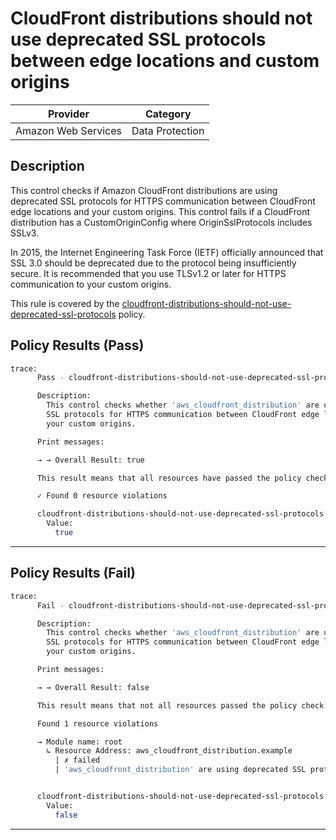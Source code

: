 # CloudFront distributions should not use deprecated SSL protocols between edge locations and custom origins

| Provider            | Category        |
|---------------------|-----------------|
| Amazon Web Services | Data Protection |

## Description

This control checks if Amazon CloudFront distributions are using deprecated SSL protocols for HTTPS communication between CloudFront edge locations and your custom origins. This control fails if a CloudFront distribution has a CustomOriginConfig where OriginSslProtocols includes SSLv3.

In 2015, the Internet Engineering Task Force (IETF) officially announced that SSL 3.0 should be deprecated due to the protocol being insufficiently secure. It is recommended that you use TLSv1.2 or later for HTTPS communication to your custom origins.

This rule is covered by the [cloudfront-distributions-should-not-use-deprecated-ssl-protocols](../../policies/cloudfront/cloudfront-distributions-should-not-use-deprecated-ssl-protocols.sentinel) policy.

## Policy Results (Pass)
```bash
trace:
      Pass - cloudfront-distributions-should-not-use-deprecated-ssl-protocols.sentinel

      Description:
        This control checks whether 'aws_cloudfront_distribution' are using deprecated
        SSL protocols for HTTPS communication between CloudFront edge locations and
        your custom origins.

      Print messages:

      → → Overall Result: true

      This result means that all resources have passed the policy check for the policy cloudfront-distributions-should-not-use-deprecated-ssl-protocols.

      ✓ Found 0 resource violations

      cloudfront-distributions-should-not-use-deprecated-ssl-protocols.sentinel:51:1 - Rule "main"
        Value:
          true
```

---

## Policy Results (Fail)
```bash
trace:
      Fail - cloudfront-distributions-should-not-use-deprecated-ssl-protocols.sentinel

      Description:
        This control checks whether 'aws_cloudfront_distribution' are using deprecated
        SSL protocols for HTTPS communication between CloudFront edge locations and
        your custom origins.

      Print messages:

      → → Overall Result: false

      This result means that not all resources passed the policy check and the protected behavior is not allowed for the policy cloudfront-distributions-should-not-use-deprecated-ssl-protocols.

      Found 1 resource violations

      → Module name: root
        ↳ Resource Address: aws_cloudfront_distribution.example
          | ✗ failed
          | 'aws_cloudfront_distribution' are using deprecated SSL protocols for HTTPS communication between CloudFront edge locations and your custom origins. Refer to https://docs.aws.amazon.com/securityhub/latest/userguide/cloudfront-controls.html#cloudfront-10 for more details.


      cloudfront-distributions-should-not-use-deprecated-ssl-protocols.sentinel:51:1 - Rule "main"
        Value:
          false
```

---